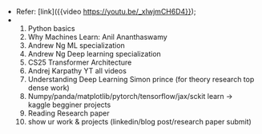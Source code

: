 - Refer: [link]({{video https://youtu.be/_xIwjmCH6D4}});
- 1. Python basics
  2. Why Machines Learn: Anil Ananthaswamy
  3. Andrew Ng ML specialization
  4. Andrew Ng Deep learning specialization
  5. CS25 Transformer Architecture
  6. Andrej Karpathy YT all videos
  7. Understanding Deep Learning Simon prince (for theory research top dense work)
  8. Numpy/panda/matplotlib/pytorch/tensorflow/jax/sckit learn -> kaggle begginer projects
  9.  Reading Research paper
  10. show ur work & projects (linkedin/blog post/research paper submit)
